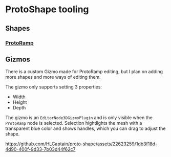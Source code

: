 # ProtoShape tooling

## Shapes

### [ProtoRamp](proto_ramp/README.md)

## Gizmos

There is a custom Gizmo made for ProtoRamp editing, but I plan on adding more shapes and more ways of editing them.

The gizmo only supports setting 3 properties:

- Width
- Height
- Depth

The gizmo is an `EditorNode3DGizmoPlugin` and is only visible when the `ProtoRamp` node is selected. Selection hightlights the mesh with a transparent blue color and shows handles, which you can drag to adjust the shape.

https://github.com/HLCaptain/proto-shape/assets/22623259/1db3f18d-4d90-400f-9d33-7b03d44f62c7
